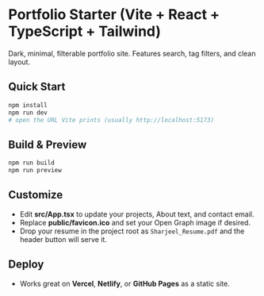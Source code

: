 # Portfolio Starter (Vite + React + TypeScript + Tailwind)

Dark, minimal, filterable portfolio site. Features search, tag filters, and clean layout.

## Quick Start

```bash
npm install
npm run dev
# open the URL Vite prints (usually http://localhost:5173)
```

## Build & Preview

```bash
npm run build
npm run preview
```

## Customize

- Edit **src/App.tsx** to update your projects, About text, and contact email.
- Replace **public/favicon.ico** and set your Open Graph image if desired.
- Drop your resume in the project root as `Sharjeel_Resume.pdf` and the header button will serve it.

## Deploy

- Works great on **Vercel**, **Netlify**, or **GitHub Pages** as a static site.
